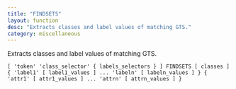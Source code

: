 ```yaml
---
title: "FINDSETS"
layout: function
desc: "Extracts classes and label values of matching GTS."
category: miscellaneous
---
```


Extracts classes and label values of matching GTS.

```
[ 'token' 'class_selector' { labels_selectors } ] FINDSETS [ classes ] { 'label1' [ label1_values ] ... 'labeln' [ labeln_values ] } { 'attr1' [ attr1_values ] ... 'attrn' [ attrn_values ] }
```